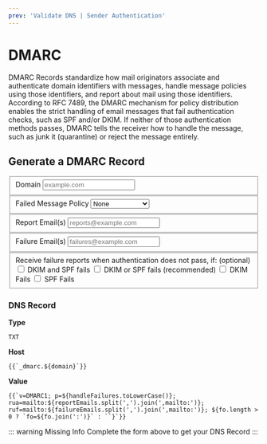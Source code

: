 ```yaml
---
prev: 'Validate DNS | Sender Authentication'
---
```

<script setup>
	import {ref} from "vue"
	const domain = ref('');
	const handleFailures = ref('');
	const reportEmails = ref('');
	const failureEmails = ref('');
	const fo = ref([]);
</script>
# DMARC

DMARC Records standardize how mail originators associate and authenticate domain identifiers with messages, handle message policies using those identifiers, and report about mail using those identifiers. According to RFC 7489, the DMARC mechanism for policy distribution enables the strict handling of email messages that fail authentication checks, such as SPF and/or DKIM. If neither of those authentication methods passes, DMARC tells the receiver how to handle the message, such as junk it (quarantine) or reject the message entirely.

## Generate a DMARC Record
<form>
	<fieldset>
		<label>Domain</label>
		<input v-model="domain" placeholder="example.com" />
	</fieldset>
	<fieldset>
		<label>Failed Message Policy</label>
		<select v-model="handleFailures">
			<option disabled value="">Select an option</option>
			<option>None</option>
			<option>Quarantine</option>
			<option>Reject</option>
		</select>
	</fieldset>
	<fieldset>
		<label>Report Email(s)</label>
		<input v-model="reportEmails" placeholder="reports@example.com" />
	</fieldset>
	<fieldset>
		<label>Failure Email(s)</label>
		<input v-model="failureEmails" placeholder="failures@example.com" />
	</fieldset>
	<fieldset>
	<label>Receive failure reports when authentication does not pass, if: (optional)</label>
	<input type="checkbox" id="fo0" value="0" v-model="fo" /> <label for="fo0">DKIM and SPF fails</label>
	<input type="checkbox" id="fo1" value="1" v-model="fo" /> <label for="fo1">DKIM or SPF fails (recommended)</label>
	<input type="checkbox" id="fod" value="d" v-model="fo" /> <label for="fod">DKIM Fails</label>
	<input type="checkbox" id="fos" value="s" v-model="fo" /> <label for="fos">SPF Fails</label>
	</fieldset>	
</form>

### DNS Record
<div v-if="domain.length && handleFailures.length && reportEmails.length && failureEmails.length">

**Type**

```
TXT
```

**Host**

```-vue
{{`_dmarc.${domain}`}}
```

**Value**

```-vue
{{`v=DMARC1; p=${handleFailures.toLowerCase()}; rua=mailto:${reportEmails.split(',').join(',mailto:')}; ruf=mailto:${failureEmails.split(',').join(',mailto:')}; ${fo.length > 0 ? `fo=${fo.join(':')}` : ``}`}}
```
</div>
<div v-else>

::: warning Missing Info
Complete the form above to get your DNS Record
:::

</div>
